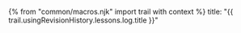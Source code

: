 {% from "common/macros.njk" import trail with context %}
<frontmatter>
title: "{{ trail.usingRevisionHistory.lessons.log.title }}"
</frontmatter>

<include src="unit-inPage-asFlat.md" boilerplate />